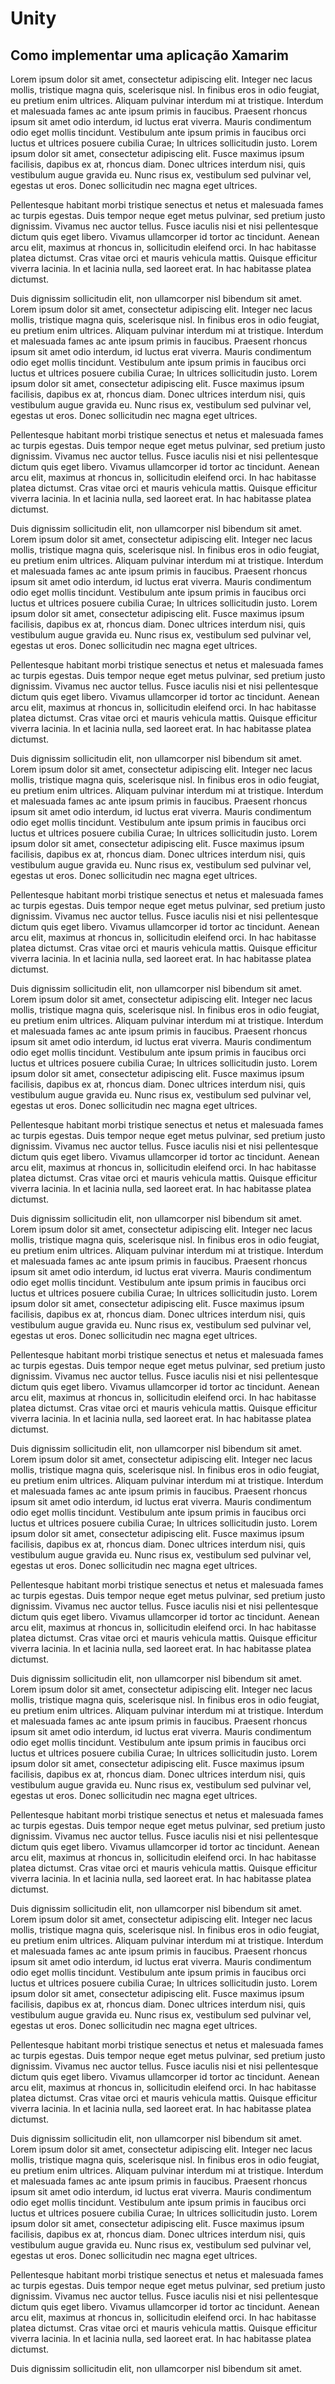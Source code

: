 ﻿Unity
============
Como implementar uma aplicação Xamarim
------------
Lorem ipsum dolor sit amet, consectetur adipiscing elit. Integer nec lacus mollis, tristique magna quis, scelerisque nisl. In finibus eros in odio feugiat, eu pretium enim ultrices. Aliquam pulvinar interdum mi at tristique. Interdum et malesuada fames ac ante ipsum primis in faucibus. Praesent rhoncus ipsum sit amet odio interdum, id luctus erat viverra. Mauris condimentum odio eget mollis tincidunt. Vestibulum ante ipsum primis in faucibus orci luctus et ultrices posuere cubilia Curae; In ultrices sollicitudin justo. Lorem ipsum dolor sit amet, consectetur adipiscing elit. Fusce maximus ipsum facilisis, dapibus ex at, rhoncus diam. Donec ultrices interdum nisi, quis vestibulum augue gravida eu. Nunc risus ex, vestibulum sed pulvinar vel, egestas ut eros. Donec sollicitudin nec magna eget ultrices.

Pellentesque habitant morbi tristique senectus et netus et malesuada fames ac turpis egestas. Duis tempor neque eget metus pulvinar, sed pretium justo dignissim. Vivamus nec auctor tellus. Fusce iaculis nisi et nisi pellentesque dictum quis eget libero. Vivamus ullamcorper id tortor ac tincidunt. Aenean arcu elit, maximus at rhoncus in, sollicitudin eleifend orci. In hac habitasse platea dictumst. Cras vitae orci et mauris vehicula mattis. Quisque efficitur viverra lacinia. In et lacinia nulla, sed laoreet erat. In hac habitasse platea dictumst.

Duis dignissim sollicitudin elit, non ullamcorper nisl bibendum sit amet. 
Lorem ipsum dolor sit amet, consectetur adipiscing elit. Integer nec lacus mollis, tristique magna quis, scelerisque nisl. In finibus eros in odio feugiat, eu pretium enim ultrices. Aliquam pulvinar interdum mi at tristique. Interdum et malesuada fames ac ante ipsum primis in faucibus. Praesent rhoncus ipsum sit amet odio interdum, id luctus erat viverra. Mauris condimentum odio eget mollis tincidunt. Vestibulum ante ipsum primis in faucibus orci luctus et ultrices posuere cubilia Curae; In ultrices sollicitudin justo. Lorem ipsum dolor sit amet, consectetur adipiscing elit. Fusce maximus ipsum facilisis, dapibus ex at, rhoncus diam. Donec ultrices interdum nisi, quis vestibulum augue gravida eu. Nunc risus ex, vestibulum sed pulvinar vel, egestas ut eros. Donec sollicitudin nec magna eget ultrices.

Pellentesque habitant morbi tristique senectus et netus et malesuada fames ac turpis egestas. Duis tempor neque eget metus pulvinar, sed pretium justo dignissim. Vivamus nec auctor tellus. Fusce iaculis nisi et nisi pellentesque dictum quis eget libero. Vivamus ullamcorper id tortor ac tincidunt. Aenean arcu elit, maximus at rhoncus in, sollicitudin eleifend orci. In hac habitasse platea dictumst. Cras vitae orci et mauris vehicula mattis. Quisque efficitur viverra lacinia. In et lacinia nulla, sed laoreet erat. In hac habitasse platea dictumst.

Duis dignissim sollicitudin elit, non ullamcorper nisl bibendum sit amet. 
Lorem ipsum dolor sit amet, consectetur adipiscing elit. Integer nec lacus mollis, tristique magna quis, scelerisque nisl. In finibus eros in odio feugiat, eu pretium enim ultrices. Aliquam pulvinar interdum mi at tristique. Interdum et malesuada fames ac ante ipsum primis in faucibus. Praesent rhoncus ipsum sit amet odio interdum, id luctus erat viverra. Mauris condimentum odio eget mollis tincidunt. Vestibulum ante ipsum primis in faucibus orci luctus et ultrices posuere cubilia Curae; In ultrices sollicitudin justo. Lorem ipsum dolor sit amet, consectetur adipiscing elit. Fusce maximus ipsum facilisis, dapibus ex at, rhoncus diam. Donec ultrices interdum nisi, quis vestibulum augue gravida eu. Nunc risus ex, vestibulum sed pulvinar vel, egestas ut eros. Donec sollicitudin nec magna eget ultrices.

Pellentesque habitant morbi tristique senectus et netus et malesuada fames ac turpis egestas. Duis tempor neque eget metus pulvinar, sed pretium justo dignissim. Vivamus nec auctor tellus. Fusce iaculis nisi et nisi pellentesque dictum quis eget libero. Vivamus ullamcorper id tortor ac tincidunt. Aenean arcu elit, maximus at rhoncus in, sollicitudin eleifend orci. In hac habitasse platea dictumst. Cras vitae orci et mauris vehicula mattis. Quisque efficitur viverra lacinia. In et lacinia nulla, sed laoreet erat. In hac habitasse platea dictumst.

Duis dignissim sollicitudin elit, non ullamcorper nisl bibendum sit amet. 
Lorem ipsum dolor sit amet, consectetur adipiscing elit. Integer nec lacus mollis, tristique magna quis, scelerisque nisl. In finibus eros in odio feugiat, eu pretium enim ultrices. Aliquam pulvinar interdum mi at tristique. Interdum et malesuada fames ac ante ipsum primis in faucibus. Praesent rhoncus ipsum sit amet odio interdum, id luctus erat viverra. Mauris condimentum odio eget mollis tincidunt. Vestibulum ante ipsum primis in faucibus orci luctus et ultrices posuere cubilia Curae; In ultrices sollicitudin justo. Lorem ipsum dolor sit amet, consectetur adipiscing elit. Fusce maximus ipsum facilisis, dapibus ex at, rhoncus diam. Donec ultrices interdum nisi, quis vestibulum augue gravida eu. Nunc risus ex, vestibulum sed pulvinar vel, egestas ut eros. Donec sollicitudin nec magna eget ultrices.

Pellentesque habitant morbi tristique senectus et netus et malesuada fames ac turpis egestas. Duis tempor neque eget metus pulvinar, sed pretium justo dignissim. Vivamus nec auctor tellus. Fusce iaculis nisi et nisi pellentesque dictum quis eget libero. Vivamus ullamcorper id tortor ac tincidunt. Aenean arcu elit, maximus at rhoncus in, sollicitudin eleifend orci. In hac habitasse platea dictumst. Cras vitae orci et mauris vehicula mattis. Quisque efficitur viverra lacinia. In et lacinia nulla, sed laoreet erat. In hac habitasse platea dictumst.

Duis dignissim sollicitudin elit, non ullamcorper nisl bibendum sit amet. 
Lorem ipsum dolor sit amet, consectetur adipiscing elit. Integer nec lacus mollis, tristique magna quis, scelerisque nisl. In finibus eros in odio feugiat, eu pretium enim ultrices. Aliquam pulvinar interdum mi at tristique. Interdum et malesuada fames ac ante ipsum primis in faucibus. Praesent rhoncus ipsum sit amet odio interdum, id luctus erat viverra. Mauris condimentum odio eget mollis tincidunt. Vestibulum ante ipsum primis in faucibus orci luctus et ultrices posuere cubilia Curae; In ultrices sollicitudin justo. Lorem ipsum dolor sit amet, consectetur adipiscing elit. Fusce maximus ipsum facilisis, dapibus ex at, rhoncus diam. Donec ultrices interdum nisi, quis vestibulum augue gravida eu. Nunc risus ex, vestibulum sed pulvinar vel, egestas ut eros. Donec sollicitudin nec magna eget ultrices.

Pellentesque habitant morbi tristique senectus et netus et malesuada fames ac turpis egestas. Duis tempor neque eget metus pulvinar, sed pretium justo dignissim. Vivamus nec auctor tellus. Fusce iaculis nisi et nisi pellentesque dictum quis eget libero. Vivamus ullamcorper id tortor ac tincidunt. Aenean arcu elit, maximus at rhoncus in, sollicitudin eleifend orci. In hac habitasse platea dictumst. Cras vitae orci et mauris vehicula mattis. Quisque efficitur viverra lacinia. In et lacinia nulla, sed laoreet erat. In hac habitasse platea dictumst.

Duis dignissim sollicitudin elit, non ullamcorper nisl bibendum sit amet.
Lorem ipsum dolor sit amet, consectetur adipiscing elit. Integer nec lacus mollis, tristique magna quis, scelerisque nisl. In finibus eros in odio feugiat, eu pretium enim ultrices. Aliquam pulvinar interdum mi at tristique. Interdum et malesuada fames ac ante ipsum primis in faucibus. Praesent rhoncus ipsum sit amet odio interdum, id luctus erat viverra. Mauris condimentum odio eget mollis tincidunt. Vestibulum ante ipsum primis in faucibus orci luctus et ultrices posuere cubilia Curae; In ultrices sollicitudin justo. Lorem ipsum dolor sit amet, consectetur adipiscing elit. Fusce maximus ipsum facilisis, dapibus ex at, rhoncus diam. Donec ultrices interdum nisi, quis vestibulum augue gravida eu. Nunc risus ex, vestibulum sed pulvinar vel, egestas ut eros. Donec sollicitudin nec magna eget ultrices.

Pellentesque habitant morbi tristique senectus et netus et malesuada fames ac turpis egestas. Duis tempor neque eget metus pulvinar, sed pretium justo dignissim. Vivamus nec auctor tellus. Fusce iaculis nisi et nisi pellentesque dictum quis eget libero. Vivamus ullamcorper id tortor ac tincidunt. Aenean arcu elit, maximus at rhoncus in, sollicitudin eleifend orci. In hac habitasse platea dictumst. Cras vitae orci et mauris vehicula mattis. Quisque efficitur viverra lacinia. In et lacinia nulla, sed laoreet erat. In hac habitasse platea dictumst.

Duis dignissim sollicitudin elit, non ullamcorper nisl bibendum sit amet. 
Lorem ipsum dolor sit amet, consectetur adipiscing elit. Integer nec lacus mollis, tristique magna quis, scelerisque nisl. In finibus eros in odio feugiat, eu pretium enim ultrices. Aliquam pulvinar interdum mi at tristique. Interdum et malesuada fames ac ante ipsum primis in faucibus. Praesent rhoncus ipsum sit amet odio interdum, id luctus erat viverra. Mauris condimentum odio eget mollis tincidunt. Vestibulum ante ipsum primis in faucibus orci luctus et ultrices posuere cubilia Curae; In ultrices sollicitudin justo. Lorem ipsum dolor sit amet, consectetur adipiscing elit. Fusce maximus ipsum facilisis, dapibus ex at, rhoncus diam. Donec ultrices interdum nisi, quis vestibulum augue gravida eu. Nunc risus ex, vestibulum sed pulvinar vel, egestas ut eros. Donec sollicitudin nec magna eget ultrices.

Pellentesque habitant morbi tristique senectus et netus et malesuada fames ac turpis egestas. Duis tempor neque eget metus pulvinar, sed pretium justo dignissim. Vivamus nec auctor tellus. Fusce iaculis nisi et nisi pellentesque dictum quis eget libero. Vivamus ullamcorper id tortor ac tincidunt. Aenean arcu elit, maximus at rhoncus in, sollicitudin eleifend orci. In hac habitasse platea dictumst. Cras vitae orci et mauris vehicula mattis. Quisque efficitur viverra lacinia. In et lacinia nulla, sed laoreet erat. In hac habitasse platea dictumst.

Duis dignissim sollicitudin elit, non ullamcorper nisl bibendum sit amet. 
Lorem ipsum dolor sit amet, consectetur adipiscing elit. Integer nec lacus mollis, tristique magna quis, scelerisque nisl. In finibus eros in odio feugiat, eu pretium enim ultrices. Aliquam pulvinar interdum mi at tristique. Interdum et malesuada fames ac ante ipsum primis in faucibus. Praesent rhoncus ipsum sit amet odio interdum, id luctus erat viverra. Mauris condimentum odio eget mollis tincidunt. Vestibulum ante ipsum primis in faucibus orci luctus et ultrices posuere cubilia Curae; In ultrices sollicitudin justo. Lorem ipsum dolor sit amet, consectetur adipiscing elit. Fusce maximus ipsum facilisis, dapibus ex at, rhoncus diam. Donec ultrices interdum nisi, quis vestibulum augue gravida eu. Nunc risus ex, vestibulum sed pulvinar vel, egestas ut eros. Donec sollicitudin nec magna eget ultrices.

Pellentesque habitant morbi tristique senectus et netus et malesuada fames ac turpis egestas. Duis tempor neque eget metus pulvinar, sed pretium justo dignissim. Vivamus nec auctor tellus. Fusce iaculis nisi et nisi pellentesque dictum quis eget libero. Vivamus ullamcorper id tortor ac tincidunt. Aenean arcu elit, maximus at rhoncus in, sollicitudin eleifend orci. In hac habitasse platea dictumst. Cras vitae orci et mauris vehicula mattis. Quisque efficitur viverra lacinia. In et lacinia nulla, sed laoreet erat. In hac habitasse platea dictumst.

Duis dignissim sollicitudin elit, non ullamcorper nisl bibendum sit amet. 
Lorem ipsum dolor sit amet, consectetur adipiscing elit. Integer nec lacus mollis, tristique magna quis, scelerisque nisl. In finibus eros in odio feugiat, eu pretium enim ultrices. Aliquam pulvinar interdum mi at tristique. Interdum et malesuada fames ac ante ipsum primis in faucibus. Praesent rhoncus ipsum sit amet odio interdum, id luctus erat viverra. Mauris condimentum odio eget mollis tincidunt. Vestibulum ante ipsum primis in faucibus orci luctus et ultrices posuere cubilia Curae; In ultrices sollicitudin justo. Lorem ipsum dolor sit amet, consectetur adipiscing elit. Fusce maximus ipsum facilisis, dapibus ex at, rhoncus diam. Donec ultrices interdum nisi, quis vestibulum augue gravida eu. Nunc risus ex, vestibulum sed pulvinar vel, egestas ut eros. Donec sollicitudin nec magna eget ultrices.

Pellentesque habitant morbi tristique senectus et netus et malesuada fames ac turpis egestas. Duis tempor neque eget metus pulvinar, sed pretium justo dignissim. Vivamus nec auctor tellus. Fusce iaculis nisi et nisi pellentesque dictum quis eget libero. Vivamus ullamcorper id tortor ac tincidunt. Aenean arcu elit, maximus at rhoncus in, sollicitudin eleifend orci. In hac habitasse platea dictumst. Cras vitae orci et mauris vehicula mattis. Quisque efficitur viverra lacinia. In et lacinia nulla, sed laoreet erat. In hac habitasse platea dictumst.

Duis dignissim sollicitudin elit, non ullamcorper nisl bibendum sit amet. 
Lorem ipsum dolor sit amet, consectetur adipiscing elit. Integer nec lacus mollis, tristique magna quis, scelerisque nisl. In finibus eros in odio feugiat, eu pretium enim ultrices. Aliquam pulvinar interdum mi at tristique. Interdum et malesuada fames ac ante ipsum primis in faucibus. Praesent rhoncus ipsum sit amet odio interdum, id luctus erat viverra. Mauris condimentum odio eget mollis tincidunt. Vestibulum ante ipsum primis in faucibus orci luctus et ultrices posuere cubilia Curae; In ultrices sollicitudin justo. Lorem ipsum dolor sit amet, consectetur adipiscing elit. Fusce maximus ipsum facilisis, dapibus ex at, rhoncus diam. Donec ultrices interdum nisi, quis vestibulum augue gravida eu. Nunc risus ex, vestibulum sed pulvinar vel, egestas ut eros. Donec sollicitudin nec magna eget ultrices.

Pellentesque habitant morbi tristique senectus et netus et malesuada fames ac turpis egestas. Duis tempor neque eget metus pulvinar, sed pretium justo dignissim. Vivamus nec auctor tellus. Fusce iaculis nisi et nisi pellentesque dictum quis eget libero. Vivamus ullamcorper id tortor ac tincidunt. Aenean arcu elit, maximus at rhoncus in, sollicitudin eleifend orci. In hac habitasse platea dictumst. Cras vitae orci et mauris vehicula mattis. Quisque efficitur viverra lacinia. In et lacinia nulla, sed laoreet erat. In hac habitasse platea dictumst.

Duis dignissim sollicitudin elit, non ullamcorper nisl bibendum sit amet. 

